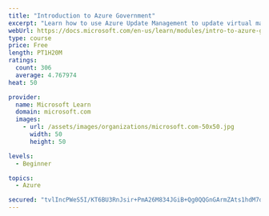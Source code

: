 ```yaml
---
title: "Introduction to Azure Government"
excerpt: "Learn how to use Azure Update Management to update virtual machines, verify agent connectivity, and use Azure log analytics in your cloud environment."
webUrl: https://docs.microsoft.com/en-us/learn/modules/intro-to-azure-government/
type: course
price: Free
length: PT1H20M
ratings:
  count: 306
  average: 4.767974
heat: 50

provider:
  name: Microsoft Learn
  domain: microsoft.com
  images:
    - url: /assets/images/organizations/microsoft.com-50x50.jpg
      width: 50
      height: 50

levels:
  - Beginner

topics:
  - Azure

secured: "tvlIncPWeS5I/KT6BU3RnJsir+PmA26M834JGiB+Qg0QQGnGArmZAts1hdM7djn7xX6bUV4lHQUI4D7GcXPsohQl/AKLrZD8R2bXUX43w3om06jv3W4htmImEiNhFFkjsL2eE0YW7i0bhY7xabAF95EYs7OkPVh8IclIgox5vdbqZL5FJwo9mCwob1Hm76e4US0ATocO7jFvyc0rh2Zm/Vqazsg2Q4J4yGr5HmmnFasGoLeZ1ayfrTd2qtGrPZy/y7C0761ML/qsHHIqYgIeplHWKTPqbTEJpaWYiGAAfhlCFDxPEhY74I5GzeK05hXCF7yxyA902UZKdO+jOrlUEFTXLzjQDXxUDxutCMOboP5lbwWRZR2y9H2rqK3Z5Ku2RtFw0KLupR3OaK2pB/fpvnJeVu/OOxN18OXyr5xGmcs=;BE4hVzJm9CGeOqvj23EWLg=="
---
```


